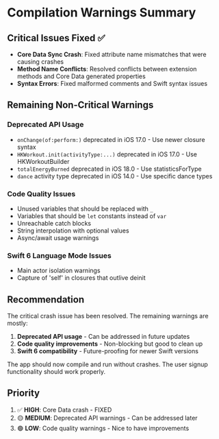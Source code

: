 # Compilation Warnings Summary

## Critical Issues Fixed ✅
- **Core Data Sync Crash**: Fixed attribute name mismatches that were causing crashes
- **Method Name Conflicts**: Resolved conflicts between extension methods and Core Data generated properties
- **Syntax Errors**: Fixed malformed comments and Swift syntax issues

## Remaining Non-Critical Warnings

### Deprecated API Usage
- `onChange(of:perform:)` deprecated in iOS 17.0 - Use newer closure syntax
- `HKWorkout.init(activityType:...)` deprecated in iOS 17.0 - Use HKWorkoutBuilder
- `totalEnergyBurned` deprecated in iOS 18.0 - Use statisticsForType
- `dance` activity type deprecated in iOS 14.0 - Use specific dance types

### Code Quality Issues
- Unused variables that should be replaced with `_`
- Variables that should be `let` constants instead of `var`
- Unreachable catch blocks
- String interpolation with optional values
- Async/await usage warnings

### Swift 6 Language Mode Issues
- Main actor isolation warnings
- Capture of 'self' in closures that outlive deinit

## Recommendation

The critical crash issue has been resolved. The remaining warnings are mostly:
1. **Deprecated API usage** - Can be addressed in future updates
2. **Code quality improvements** - Non-blocking but good to clean up
3. **Swift 6 compatibility** - Future-proofing for newer Swift versions

The app should now compile and run without crashes. The user signup functionality should work properly.

## Priority

1. ✅ **HIGH**: Core Data crash - FIXED
2. 🟡 **MEDIUM**: Deprecated API warnings - Can be addressed later
3. 🟢 **LOW**: Code quality warnings - Nice to have improvements